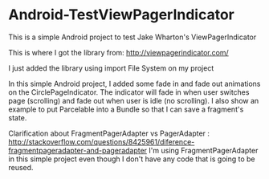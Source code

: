 Android-TestViewPagerIndicator
==============================

This is a simple Android project to test Jake Wharton's ViewPagerIndicator

This is where I got the library from: http://viewpagerindicator.com/

I just added the library using import File System on my project

In this simple Android project, I added some fade in and fade out animations on the CirclePageIndicator. The indicator will fade in when user switches page (scrolling) and fade out when user is idle (no scrolling).
I also show an example to put Parcelable into a Bundle so that I can save a fragment's state.

Clarification about FragmentPagerAdapter vs PagerAdapter : http://stackoverflow.com/questions/8425961/diference-fragmentpageradapter-and-pageradapter
I'm using FragmentPagerAdapter in this simple project even though I don't have any code that is going to be reused.